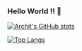 ### Hello World !! 👋

[![Archit's GitHub stats](https://github-readme-stats.vercel.app/api?username=archit-1997&count_private=true&show_icons=true)](https://github.com/anuraghazra/github-readme-stats)

[![Top Langs](https://github-readme-stats.vercel.app/api/top-langs/?username=archit-1997&langs_count=8&hide=c%2B%2B,javascript)](https://github.com/anuraghazra/github-readme-stats)



<!--
**archit-1997/archit-1997** is a ✨ _special_ ✨ repository because its `README.md` (this file) appears on your GitHub profile.

Here are some ideas to get you started:

- 🔭 I’m currently working on ...
- 🌱 I’m currently learning ...
- 👯 I’m looking to collaborate on ...
- 🤔 I’m looking for help with ...
- 💬 Ask me about ...
- 📫 How to reach me: ...
- 😄 Pronouns: ...
- ⚡ Fun fact: ...
-->
